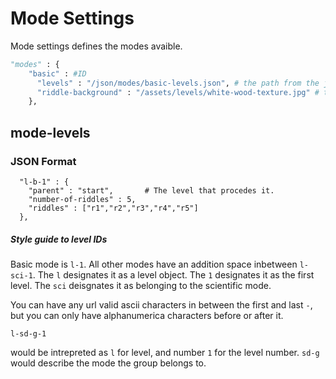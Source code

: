# Mode Settings

Mode settings defines the modes avaible.

```python
"modes" : {
    "basic" : #ID
      "levels" : "/json/modes/basic-levels.json", # the path from the json-db directory
      "riddle-background" : "/assets/levels/white-wood-texture.jpg" # the path from the json-db directory
    },
```

## mode-levels

### JSON Format
```
  "l-b-1" : {
    "parent" : "start",       # The level that procedes it.
    "number-of-riddles" : 5,
    "riddles" : ["r1","r2","r3","r4","r5"]
  },
```

##### Style guide to level IDs

Basic mode is `l-1`. All other modes have an addition space inbetween `l-sci-1`.
The `l` designates it as a level object.
The `1` designates it as the first level.
The `sci` deisgnates it as belonging to the scientific mode.

You can have any url valid ascii characters in between the first and last `-`,
but you can only have alphanumerica characters before or after it.

```
l-sd-g-1
```
would be intrepreted as `l` for level, and number `1` for the level number.
`sd-g` would describe the mode the group belongs to.
